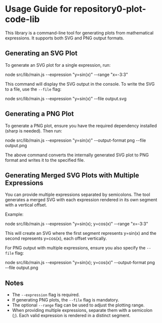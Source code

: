 # Usage Guide for repository0-plot-code-lib

This library is a command-line tool for generating plots from mathematical expressions. It supports both SVG and PNG output formats.

## Generating an SVG Plot

To generate an SVG plot for a single expression, run:

  node src/lib/main.js --expression "y=sin(x)" --range "x=-3:3"

This command will display the SVG output in the console. To write the SVG to a file, use the `--file` flag:

  node src/lib/main.js --expression "y=sin(x)" --file output.svg

## Generating a PNG Plot

To generate a PNG plot, ensure you have the required dependency installed (sharp is needed). Then run:

  node src/lib/main.js --expression "y=sin(x)" --output-format png --file output.png

The above command converts the internally generated SVG plot to PNG format and writes it to the specified file.

## Generating Merged SVG Plots with Multiple Expressions

You can provide multiple expressions separated by semicolons. The tool generates a merged SVG with each expression rendered in its own segment with a vertical offset.

Example:

  node src/lib/main.js --expression "y=sin(x); y=cos(x)" --range "x=-3:3"

This will create an SVG where the first segment represents y=sin(x) and the second represents y=cos(x), each offset vertically.

For PNG output with multiple expressions, ensure you also specify the `--file` flag:

  node src/lib/main.js --expression "y=sin(x); y=cos(x)" --output-format png --file output.png

## Notes

- The `--expression` flag is required.
- If generating PNG plots, the `--file` flag is mandatory.
- The optional `--range` flag can be used to adjust the plotting range.
- When providing multiple expressions, separate them with a semicolon (;). Each valid expression is rendered in a distinct segment.
